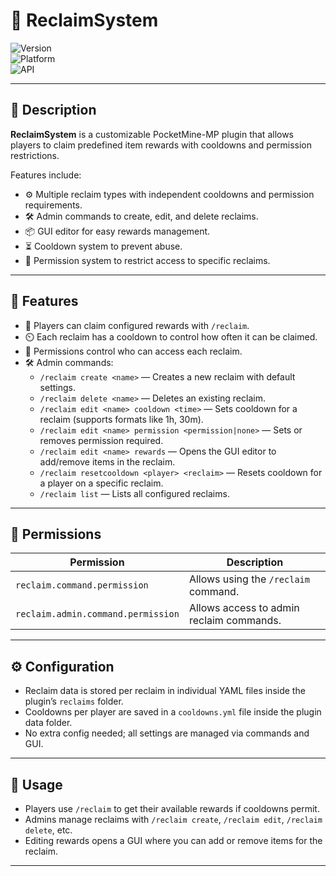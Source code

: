 # 🎁 ReclaimSystem

![Version](https://img.shields.io/badge/version-1.0.0-blue)  
![Platform](https://img.shields.io/badge/platform-PocketMine--MP-yellow)  
![API](https://img.shields.io/badge/api-5.0.0-blue)  

---

## 📝 Description

**ReclaimSystem** is a customizable PocketMine-MP plugin that allows players to claim predefined item rewards with cooldowns and permission restrictions.

Features include:

- ⚙️ Multiple reclaim types with independent cooldowns and permission requirements.  
- 🛠️ Admin commands to create, edit, and delete reclaims.  
- 📦 GUI editor for easy rewards management.  
- ⏳ Cooldown system to prevent abuse.  
- 🔐 Permission system to restrict access to specific reclaims.

---

## 🚀 Features

- 🎁 Players can claim configured rewards with `/reclaim`.  
- ⏲️ Each reclaim has a cooldown to control how often it can be claimed.  
- 🔑 Permissions control who can access each reclaim.  
- 🛠️ Admin commands:  
  - `/reclaim create <name>` — Creates a new reclaim with default settings.  
  - `/reclaim delete <name>` — Deletes an existing reclaim.  
  - `/reclaim edit <name> cooldown <time>` — Sets cooldown for a reclaim (supports formats like 1h, 30m).  
  - `/reclaim edit <name> permission <permission|none>` — Sets or removes permission required.  
  - `/reclaim edit <name> rewards` — Opens the GUI editor to add/remove items in the reclaim.  
  - `/reclaim resetcooldown <player> <reclaim>` — Resets cooldown for a player on a specific reclaim.  
  - `/reclaim list` — Lists all configured reclaims.

---

## 🔐 Permissions

| Permission                     | Description                                |
|-------------------------------|--------------------------------------------|
| `reclaim.command.permission`  | Allows using the `/reclaim` command.       |
| `reclaim.admin.command.permission` | Allows access to admin reclaim commands. |

---

## ⚙️ Configuration

- Reclaim data is stored per reclaim in individual YAML files inside the plugin’s `reclaims` folder.  
- Cooldowns per player are saved in a `cooldowns.yml` file inside the plugin data folder.  
- No extra config needed; all settings are managed via commands and GUI.

---

## 📖 Usage

- Players use `/reclaim` to get their available rewards if cooldowns permit.  
- Admins manage reclaims with `/reclaim create`, `/reclaim edit`, `/reclaim delete`, etc.  
- Editing rewards opens a GUI where you can add or remove items for the reclaim.

---